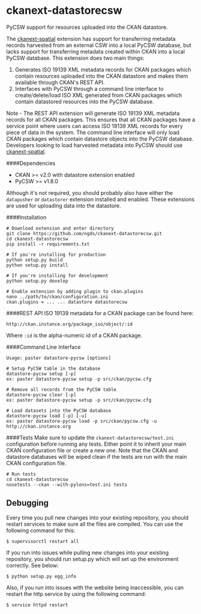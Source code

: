 ckanext-datastorecsw
====================
PyCSW support for resources uploaded into the CKAN datastore.

The [ckanext-spatial](https://github.com/ckan/ckanext-spatial/) extension has support for transferring metadata records
harvested from an external CSW into a local PyCSW database, but lacks support for transferring metadata created within
CKAN into a local PyCSW database.  This extension does two main things:

1. Generates ISO 19139 XML metadata records for CKAN packages which contain resources uploaded into the CKAN datastore 
and makes them available through CKAN's REST API.
2. Interfaces with PyCSW through a command line interface to create/delete/load ISO XML generated from CKAN packages 
which contain datastored resources into the PyCSW database.

Note - The REST API extension will generate ISO 19139 XML metadata records for all CKAN packages.  This ensures that 
all CKAN packages have a service point where users can access ISO 19139 XML records for every piece of data in the 
system.  The command line interface will only load CKAN packages which contain datastore objects into the PyCSW 
database.  Developers looking to load harvested metadata into PyCSW should use 
[ckanext-spatial](https://github.com/ckan/ckanext-spatial/).

####Dependencies
* CKAN >= v2.0 with datastore extension enabled
* PyCSW >= v1.8.0

Although it's not required, you should probably also have either the `datapusher` or `datastorer` extension installed
and enabled.  These extensions are used for uploading data into the datastore.

####Installation
```
# Download extension and enter directory
git clone https://github.com/ngds/ckanext-datastorecsw.git
cd ckanext-datastorecsw
pip install -r requirements.txt

# If you're installing for production
python setup.py build
python setup.py install

# If you're installing for development
python setup.py develop

# Enable extension by adding plugin to ckan.plugins
nano ../path/to/ckan/configuration.ini
ckan.plugins = ... ... datastore datastorecsw
```

####REST API
ISO 19139 metadata for a CKAN package can be found here:
```
http://ckan.instance.org/package_iso/object/:id
```
Where `:id` is the alpha-numeric id of a CKAN package.

####Command Line Interface
```
Usage: paster datastore-pycsw [options]

# Setup PyCSW table in the database
datastore-pycsw setup [-p]
ex: paster datastore-pycsw setup -p src/ckan/pycsw.cfg

# Remove all records from the PyCSW table
datastore-pycsw clear [-p]
ex: paster datastore-pycsw setup -p src/ckan/pycsw.cfg

# Load datasets into the PyCSW database
datastore-pycsw load [-p] [-u]
ex: paster datastore-pycsw load -p src/ckan/pycsw.cfg -u http://ckan.instance.org
```

####Tests
Make sure to update the `ckanext-datastorecsw/test.ini` configuration before running any tests.  Either point it to
inherit your main CKAN configuration file or create a new one.  Note that the CKAN and datastore databases will be 
wiped clean if the tests are run with the main CKAN configuration file.
```
# Run tests
cd ckanext-datastorecsw
nosetests --ckan --with-pylons=test.ini tests
```

## Debugging

Every time you pull new changes into your existing repository, you should restart services to make sure all the files are compiled. You can use the following command for this:

```
$ supervisorctl restart all
```
If you run into issues while pulling new changes into your existing repository, you should run setup.py which will set up the environment correctly. See below:

```
$ python setup.py egg_info
```
Also, if you run into issues with the website being inaccessible, you can restart the http service by using the following command:

```
$ service httpd restart
```
